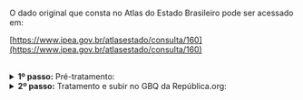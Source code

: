 <br> 
O dado original que consta no Atlas do Estado Brasileiro pode ser acessado em: 

[https://www.ipea.gov.br/atlasestado/consulta/160](https://www.ipea.gov.br/atlasestado/consulta/160)

<br>


<details>
  <summary><b> 1º passo:</b> Pré-tratamento: </summary>

Acesso em:

[https://github.com/Republica-org/Ecossistema-dados/blob/main/pre_tratamento/tratamento_republica/atlas_estado/SIAPE_vinculos_das_sexo_raca.ipynb](https://github.com/Republica-org/Ecossistema-dados/blob/main/pre_tratamento/tratamento_republica/atlas_estado/SIAPE_vinculos_das_sexo_raca.ipynb)
</details>
<details>
  <summary><b> 2º passo:</b> Tratamento e subir no GBQ da República.org:</summary>

Acesso em:

[https://github.com/Republica-org/Ecossistema-dados/blob/main/tratamento_GBQ/cargos_lideranca/SIAPE_vinculos_das_sexo_raca.ipynb](https://github.com/Republica-org/Ecossistema-dados/blob/main/tratamento_GBQ/cargos_lideranca/SIAPE_vinculos_das_sexo_raca.ipynb)

</details>
